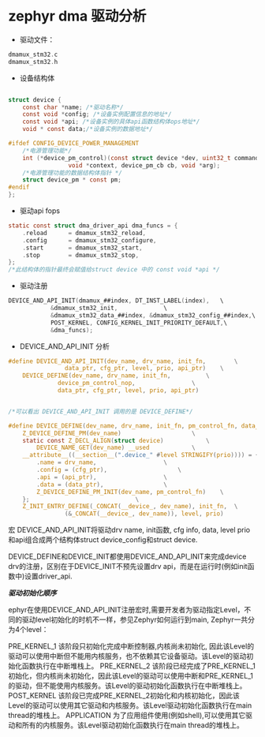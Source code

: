 # zephyr dma 驱动分析
* 驱动文件：
```c
dmamux_stm32.c
dmamux_stm32.h
```

* 设备结构体
```c

struct device {
	const char *name; /*驱动名称*/
	const void *config; /*设备实例配置信息的地址*/
	const void *api; /*设备实例的具体api函数结构体ops地址*/
	void * const data;/*设备实例的数据地址*/

#ifdef CONFIG_DEVICE_POWER_MANAGEMENT
	/*电源管理功能*/
	int (*device_pm_control)(const struct device *dev, uint32_t command,
				 void *context, device_pm_cb cb, void *arg);
	/*电源管理功能的数据结构体指针 */
	struct device_pm * const pm;
#endif
};
```


* 驱动api fops
```c
static const struct dma_driver_api dma_funcs = {
	.reload		 = dmamux_stm32_reload,
	.config		 = dmamux_stm32_configure,
	.start		 = dmamux_stm32_start,
	.stop		 = dmamux_stm32_stop,
};
/*此结构体的指针最终会赋值给struct device 中的 const void *api */
```

* 驱动注册
```c
DEVICE_AND_API_INIT(dmamux_##index, DT_INST_LABEL(index),	\
		    &dmamux_stm32_init,				\
		    &dmamux_stm32_data_##index, &dmamux_stm32_config_##index,\
		    POST_KERNEL, CONFIG_KERNEL_INIT_PRIORITY_DEFAULT,\
		    &dma_funcs);
```

* DEVICE_AND_API_INIT 分析

```c
#define DEVICE_AND_API_INIT(dev_name, drv_name, init_fn,		\
			    data_ptr, cfg_ptr, level, prio, api_ptr)	\
	DEVICE_DEFINE(dev_name, drv_name, init_fn,			\
		      device_pm_control_nop,				\
		      data_ptr, cfg_ptr, level, prio, api_ptr)


/*可以看出 DEVICE_AND_API_INIT 调用的是 DEVICE_DEFINE*/

#define DEVICE_DEFINE(dev_name, drv_name, init_fn, pm_control_fn, data_ptr, cfg_ptr, level, prio, api_ptr) \
	Z_DEVICE_DEFINE_PM(dev_name)					\
	static const Z_DECL_ALIGN(struct device)			\
		DEVICE_NAME_GET(dev_name) __used			\
	__attribute__((__section__(".device_" #level STRINGIFY(prio)))) = { \
		.name = drv_name,					\
		.config = (cfg_ptr),					\
		.api = (api_ptr),					\
		.data = (data_ptr),					\
		Z_DEVICE_DEFINE_PM_INIT(dev_name, pm_control_fn)	\
	};								\
	Z_INIT_ENTRY_DEFINE(_CONCAT(__device_, dev_name), init_fn,	\
			    (&_CONCAT(__device_, dev_name)), level, prio)

```
宏 DEVICE_AND_API_INIT将驱动drv name, init函数, cfg info, data, level prio和api组合成两个结构体struct device_config和struct device.

DEVICE_DEFINE和DEVICE_INIT都使用DEVICE_AND_API_INIT来完成device drv的注册，区别在于DEVICE_INIT不预先设置drv api，而是在运行时(例如init函数中)设置driver_api.

***驱动初始化顺序*** 

ephyr在使用DEVICE_AND_API_INIT注册宏时,需要开发者为驱动指定Level，不同的驱动level初始化的时机不一样，参见Zephyr如何运行到main, Zephyr一共分为4个level：

PRE_KERNEL_1
该阶段只初始化完成中断控制器,内核尚未初始化, 因此该Level的驱动可以使用中断但不能用内核服务，也不依赖其它设备驱动。该Level的驱动初始化函数执行在中断堆栈上。
PRE_KERNEL_2
该阶段已经完成了PRE_KERNEL_1初始化，但内核尚未初始化，因此该Level的驱动可以使用中断和PRE_KERNEL_1的驱动，但不能使用内核服务。该Level的驱动初始化函数执行在中断堆栈上。
POST_KERNEL
该阶段已完成PRE_KERNEL_2初始化和内核初始化，因此该Level的驱动可以使用其它驱动和内核服务。该Level驱动初始化函数执行在main thread的堆栈上。
APPLICATION
为了应用组件使用(例如shell),可以使用其它驱动和所有的内核服务。该Level驱动初始化函数执行在main thread的堆栈上。


